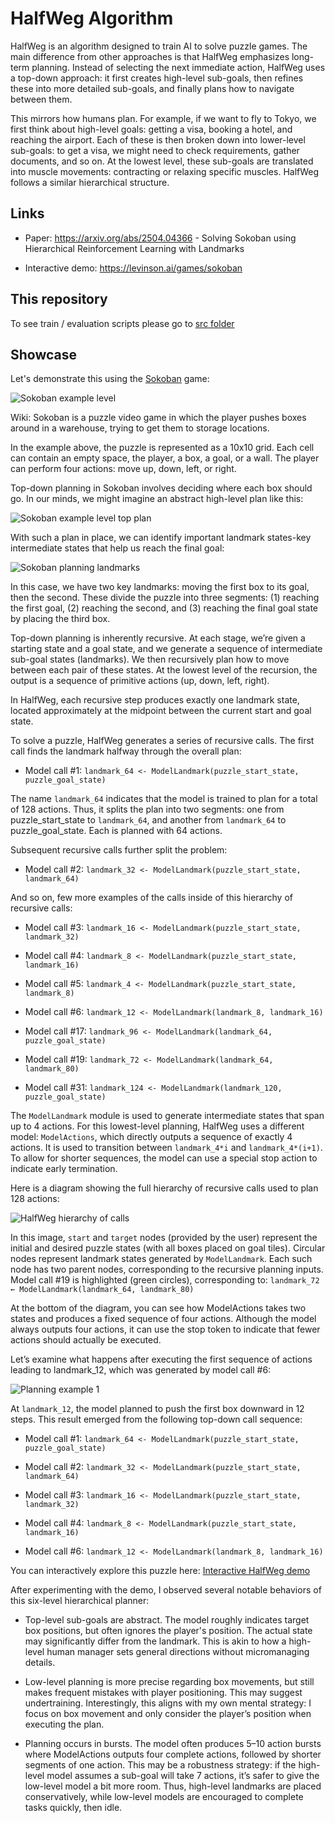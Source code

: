 # HalfWeg Algorithm

HalfWeg is an algorithm designed to train AI to solve puzzle games. The main difference from other approaches is that HalfWeg emphasizes long-term planning. Instead of selecting the next immediate action, HalfWeg uses a top-down approach: it first creates high-level sub-goals, then refines these into more detailed sub-goals, and finally plans how to navigate between them.

This mirrors how humans plan. For example, if we want to fly to Tokyo, we first think about high-level goals: getting a visa, booking a hotel, and reaching the airport. Each of these is then broken down into lower-level sub-goals: to get a visa, we might need to check requirements, gather documents, and so on. At the lowest level, these sub-goals are translated into muscle movements: contracting or relaxing specific muscles. HalfWeg follows a similar hierarchical structure.

## Links

* Paper: https://arxiv.org/abs/2504.04366 - Solving Sokoban using Hierarchical Reinforcement Learning with Landmarks

* Interactive demo: https://levinson.ai/games/sokoban

## This repository

To see train / evaluation scripts please go to [src folder](src/)

## Showcase

Let's demonstrate this using the [Sokoban](https://en.wikipedia.org/wiki/Sokoban) game:

![Sokoban example level](assets/Sokoban%20example%20level.png)

Wiki: Sokoban is a puzzle video game in which the player pushes boxes around in a warehouse, trying to get them to storage locations.

In the example above, the puzzle is represented as a 10x10 grid. Each cell can contain an empty space, the player, a box, a goal, or a wall. The player can perform four actions: move up, down, left, or right.

Top-down planning in Sokoban involves deciding where each box should go. In our minds, we might imagine an abstract high-level plan like this:

![Sokoban example level top plan](assets/Sokoban%20example%20level%20-%20plan1.png)

With such a plan in place, we can identify important landmark states-key intermediate states that help us reach the final goal:

![Sokoban planning landmarks](assets/Planning%20landmarks.png)

In this case, we have two key landmarks: moving the first box to its goal, then the second. These divide the puzzle into three segments: (1) reaching the first goal, (2) reaching the second, and (3) reaching the final goal state by placing the third box.

Top-down planning is inherently recursive. At each stage, we’re given a starting state and a goal state, and we generate a sequence of intermediate sub-goal states (landmarks). We then recursively plan how to move between each pair of these states. At the lowest level of the recursion, the output is a sequence of primitive actions (up, down, left, right).

In HalfWeg, each recursive step produces exactly one landmark state, located approximately at the midpoint between the current start and goal state.

To solve a puzzle, HalfWeg generates a series of recursive calls. The first call finds the landmark halfway through the overall plan:

* Model call #1: `landmark_64 <- ModelLandmark(puzzle_start_state, puzzle_goal_state)`

The name `landmark_64` indicates that the model is trained to plan for a total of 128 actions. Thus, it splits the plan into two segments: one from puzzle_start_state to `landmark_64`, and another from `landmark_64` to puzzle_goal_state. Each is planned with 64 actions.

Subsequent recursive calls further split the problem:

* Model call #2: `landmark_32 <- ModelLandmark(puzzle_start_state, landmark_64)`

And so on, few more examples of the calls inside of this hierarchy of recursive calls:

* Model call #3: `landmark_16 <- ModelLandmark(puzzle_start_state, landmark_32)`

* Model call #4: `landmark_8 <- ModelLandmark(puzzle_start_state, landmark_16)`

* Model call #5: `landmark_4 <- ModelLandmark(puzzle_start_state, landmark_8)`

* Model call #6: `landmark_12 <- ModelLandmark(landmark_8, landmark_16)`

* Model call #17: `landmark_96 <- ModelLandmark(landmark_64, puzzle_goal_state)`

* Model call #19: `landmark_72 <- ModelLandmark(landmark_64, landmark_80)`

* Model call #31: `landmark_124 <- ModelLandmark(landmark_120, puzzle_goal_state)`

The `ModelLandmark` module is used to generate intermediate states that span up to 4 actions. For this lowest-level planning, HalfWeg uses a different model: `ModelActions`, which directly outputs a sequence of exactly 4 actions. It is used to transition between `landmark_4*i` and `landmark_4*(i+1)`. To allow for shorter sequences, the model can use a special stop action to indicate early termination.

Here is a diagram showing the full hierarchy of recursive calls used to plan 128 actions:

![HalfWeg hierarchy of calls](assets/HalfWeg%20hierarchy%20of%20calls.png)

In this image, `start` and `target` nodes (provided by the user) represent the initial and desired puzzle states (with all boxes placed on goal tiles). Circular nodes represent landmark states generated by `ModelLandmark`. Each such node has two parent nodes, corresponding to the recursive planning inputs. Model call #19 is highlighted (green circles), corresponding to: `landmark_72 ← ModelLandmark(landmark_64, landmark_80)`

At the bottom of the diagram, you can see how ModelActions takes two states and produces a fixed sequence of four actions. Although the model always outputs four actions, it can use the stop token to indicate that fewer actions should actually be executed.

Let’s examine what happens after executing the first sequence of actions leading to landmark_12, which was generated by model call #6:

![Planning example 1](assets/Sokoban%20planning%20example%201.png)

At `landmark_12`, the model planned to push the first box downward in 12 steps. This result emerged from the following top-down call sequence:

* Model call #1: `landmark_64 <- ModelLandmark(puzzle_start_state, puzzle_goal_state)`

* Model call #2: `landmark_32 <- ModelLandmark(puzzle_start_state, landmark_64)`

* Model call #3: `landmark_16 <- ModelLandmark(puzzle_start_state, landmark_32)`

* Model call #4: `landmark_8 <- ModelLandmark(puzzle_start_state, landmark_16)`

* Model call #6: `landmark_12 <- ModelLandmark(landmark_8, landmark_16)`

You can interactively explore this puzzle here: [Interactive HalfWeg demo](https://levinson.ai/games/sokoban#ERERERHxAAAAAB8QQAAAAfEEAQARHxAIgAER8SAAAAAfEAAAAAHxAAAABB8QAAAAgfERERERHw==)

After experimenting with the demo, I observed several notable behaviors of this six-level hierarchical planner:

* Top-level sub-goals are abstract. The model roughly indicates target box positions, but often ignores the player's position. The actual state may significantly differ from the landmark. This is akin to how a high-level human manager sets general directions without micromanaging details.

* Low-level planning is more precise regarding box movements, but still makes frequent mistakes with player positioning. This may suggest undertraining. Interestingly, this aligns with my own mental strategy: I focus on box movement and only consider the player’s position when executing the plan.

* Planning occurs in bursts. The model often produces 5–10 action bursts where ModelActions outputs four complete actions, followed by shorter segments of one action. This may be a robustness strategy: if the high-level model assumes a sub-goal will take 7 actions, it’s safer to give the low-level model a bit more room. Thus, high-level landmarks are placed conservatively, while low-level models are encouraged to complete tasks quickly, then idle.